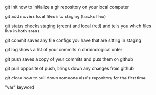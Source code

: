 git init
how to initialize a git repository on your local computer

git add
movies local files into staging (tracks files)

git status 
checks staging (green) and local (red) and tells you which files live in both areas

git commit
saves any file configs you have that are sitting in staging

git log
shows a list of your commits in chroinological order

git push
saves a copy of your commits and puts them on github

git puill
opposite of push, brings down any changes from github

git clone
how to pull down someone else's repository for the first time


"var" keyword